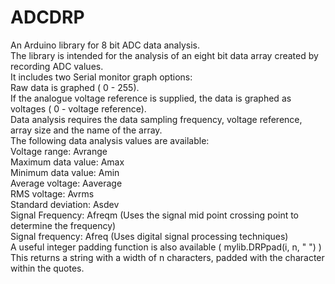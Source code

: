 # ADCDRP
An Arduino library for 8 bit ADC data analysis.  
The library is intended for the analysis of an eight bit data array created by recording ADC values.  
It includes two Serial monitor graph options:  
  Raw data is graphed ( 0 - 255).  
  If the analogue voltage reference is supplied, the data is graphed as voltages ( 0 - voltage reference).  
Data analysis requires the data sampling frequency, voltage reference, array size and the name of the array.  
The following data analysis values are available:  
  Voltage range:      Avrange  
  Maximum data value: Amax  
  Minimum data value: Amin  
  Average voltage:    Aaverage  
  RMS voltage:        Avrms  
  Standard deviation: Asdev  
  Signal Frequency:   Afreqm  (Uses the signal mid point crossing point to determine the frequency)  
  Signal frequency:   Afreq   (Uses digital signal processing techniques)   
A useful integer padding function is also available ( mylib.DRPpad(i, n, " ") )  
  This returns a string with a width of n characters, padded with the character within the quotes.  
